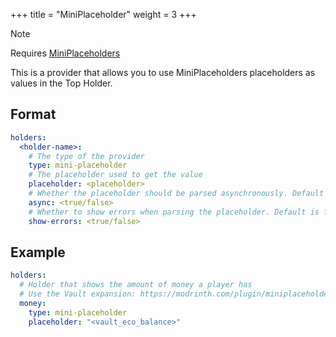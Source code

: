 +++
title = "MiniPlaceholder"
weight = 3
+++

> [!NOTE]
> Requires [MiniPlaceholders](https://modrinth.com/plugin/miniplaceholders)

This is a provider that allows you to use MiniPlaceholders placeholders as values in the Top Holder.

## Format

```yaml
holders:
  <holder-name>:
    # The type of the provider
    type: mini-placeholder
    # The placeholder used to get the value
    placeholder: <placeholder>
    # Whether the placeholder should be parsed asynchronously. Default is false
    async: <true/false>
    # Whether to show errors when parsing the placeholder. Default is false
    show-errors: <true/false>
```

## Example

```yaml
holders:
  # Holder that shows the amount of money a player has
  # Use the Vault expansion: https://modrinth.com/plugin/miniplaceholders-vault-expansion
  money:
    type: mini-placeholder
    placeholder: "<vault_eco_balance>"
```
